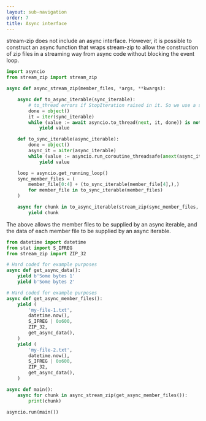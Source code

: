```yaml
---
layout: sub-navigation
order: 7
title: Async interface
---
```



stream-zip does not include an async interface. However, it is possible to construct an async function that wraps stream-zip to allow the construction of zip files in a streaming way from async code without blocking the event loop.

```python
import asyncio
from stream_zip import stream_zip

async def async_stream_zip(member_files, *args, **kwargs):

    async def to_async_iterable(sync_iterable):
        # to_thread errors if StopIteration raised in it. So we use a sentinel to detect the end
        done = object()
        it = iter(sync_iterable)
        while (value := await asyncio.to_thread(next, it, done)) is not done:
            yield value

    def to_sync_iterable(async_iterable):
        done = object()
        async_it = aiter(async_iterable)
        while (value := asyncio.run_coroutine_threadsafe(anext(async_it, done), loop).result()) is not done:
            yield value

    loop = asyncio.get_running_loop()
    sync_member_files = (
        member_file[0:4] + (to_sync_iterable(member_file[4],),)
        for member_file in to_sync_iterable(member_files)
    )

    async for chunk in to_async_iterable(stream_zip(sync_member_files, *args, **kwargs)):
        yield chunk
```

The above allows the member files to be supplied by an async iterable, and the data of each member file to be supplied by an async iterable.

```python
from datetime import datetime
from stat import S_IFREG
from stream_zip import ZIP_32

# Hard coded for example purposes
async def get_async_data():
    yield b'Some bytes 1'
    yield b'Some bytes 2'

# Hard coded for example purposes
async def get_async_member_files():
    yield (
        'my-file-1.txt',     
        datetime.now(),      
        S_IFREG | 0o600,
        ZIP_32,              
        get_async_data(),
    )
    yield (
        'my-file-2.txt',     
        datetime.now(),      
        S_IFREG | 0o600,
        ZIP_32,              
        get_async_data(),
    )

async def main():
    async for chunk in async_stream_zip(get_async_member_files()):
        print(chunk)

asyncio.run(main())
```